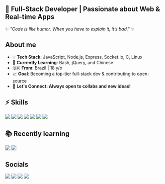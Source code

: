 ## 🚀 **Full-Stack Developer** | Passionate about Web & Real-time Apps
✨ _"Code is like humor. When you have to explain it, it’s bad."_ ✨

## About me

- 💡 **Tech Stack**: JavaScript, Node.js, Express, Socket.io, C, Linux
- 🎯 **Currently Learning**: Bash, jQuery, and Chinese
- 🇧🇷 **From**: Brazil | 18 y/o
- 📈 **Goal**: Becoming a top-tier full-stack dev & contributing to open-source
- 💬 **Let's Connect: Always open to collabs and new ideas!**

## ⚡ Skills

<div>
  <img src="https://img.shields.io/badge/JavaScript-F7DF1E?style=for-the-badge&logo=javascript&logoColor=black" />
  <img src="https://img.shields.io/badge/Node.js-43853D?style=for-the-badge&logo=node.js&logoColor=white" />
  <img src="https://img.shields.io/badge/HTML5-E34F26?style=for-the-badge&logo=html5&logoColor=white" />
  <img src="https://img.shields.io/badge/CSS3-1572B6?style=for-the-badge&logo=css3&logoColor=white" />
  <img src="https://img.shields.io/badge/Express.js-404D59?style=for-the-badge" />
  <img src="https://img.shields.io/badge/Debian-A81D33?style=for-the-badge&logo=debian&logoColor=white" />
  <img src="https://img.shields.io/badge/C-00599C?style=for-the-badge&logo=c&logoColor=white" />
</div>

## 📚 Recently learning

<div>
  <img src="https://img.shields.io/badge/Vue.js-35495E?style=for-the-badge&logo=vue.js&logoColor=4FC08D" />
  <img src="https://img.shields.io/badge/React-20232A?style=for-the-badge&logo=react&logoColor=61DAFB" />
</div>

## Socials

<div>
  <a src="https://www.linkedin.com/in/leonardo-gon%C3%A7alves-443029319/" target="_Blank"><img src="https://img.shields.io/badge/LinkedIn-0077B5?style=for-the-badge&logo=linkedin&logoColor=white"></a>
  <a src="https://www.instagram.com/liangbaxi/" target="_Blank"><img src="https://img.shields.io/badge/Instagram-E4405F?style=for-the-badge&logo=instagram&logoColor=white"></a>
  <a src="https://www.youtube.com/@glitchpalm" target="_Blank"><img src="https://img.shields.io/badge/YouTube-FF0000?style=for-the-badge&logo=youtube&logoColor=white"></a>
  <a src="https://sonarboom-studios.itch.io/" target="_Blank"><img src="https://img.shields.io/badge/Itch.io-FA5C5C?style=for-the-badge&logo=itchdotio&logoColor=white"></a>
</div>
